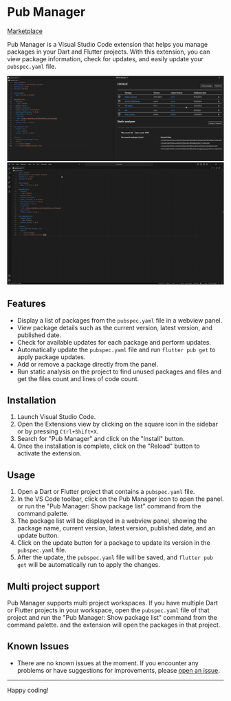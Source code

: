 # Pub Manager

[Marketplace](https://marketplace.visualstudio.com/items?itemName=qlevar.pub-manager)

Pub Manager is a Visual Studio Code extension that helps you manage packages in your Dart and Flutter projects. With this extension, you can view package information, check for updates, and easily update your `pubspec.yaml` file.

![Pub Manager](https://github.com/SchabanBo/pub_manager/blob/main/media/pub-manager.png?raw=true)
![Pub Manager](https://github.com/SchabanBo/pub_manager/blob/main/media/pub-manager.gif?raw=true)

## Features

- Display a list of packages from the `pubspec.yaml` file in a webview panel.
- View package details such as the current version, latest version, and published date.
- Check for available updates for each package and perform updates.
- Automatically update the `pubspec.yaml` file and run `flutter pub get` to apply package updates.
- Add or remove a package directly from the panel.
- Run static analysis on the project to find unused packages and files and get the files count and lines of code count.

## Installation

1. Launch Visual Studio Code.
2. Open the Extensions view by clicking on the square icon in the sidebar or by pressing `Ctrl+Shift+X`.
3. Search for "Pub Manager" and click on the "Install" button.
4. Once the installation is complete, click on the "Reload" button to activate the extension.

## Usage

1. Open a Dart or Flutter project that contains a `pubspec.yaml` file.
2. In the VS Code toolbar, click on the Pub Manager icon to open the panel. or run the "Pub Manager: Show package list" command from the command palette.
3. The package list will be displayed in a webview panel, showing the package name, current version, latest version, published date, and an update button.
4. Click on the update button for a package to update its version in the `pubspec.yaml` file.
5. After the update, the `pubspec.yaml` file will be saved, and `flutter pub get` will be automatically run to apply the changes.


## Multi project support

Pub Manager supports multi project workspaces. If you have multiple Dart or Flutter projects in your workspace, open the `pubspec.yaml` file of that project and run the "Pub Manager: Show package list" command from the command palette. and the extension will open the packages in that project.

## Known Issues

- There are no known issues at the moment. If you encounter any problems or have suggestions for improvements, please [open an issue](https://github.com/SchabanBo/pub_manager/issues).

---

Happy coding!
